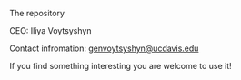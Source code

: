 The repository

CEO: Iliya Voytsyshyn

Contact infromation: genvoytsyshyn@ucdavis.edu

If you find something interesting you are welcome to use it!

